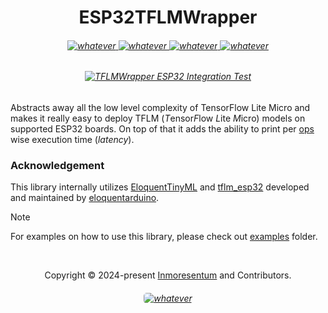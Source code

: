 <h1 align="center">ESP32TFLMWrapper</h1>

<h6 align="center">
    <div align="center">
        <a href="https://www.espressif.com">
            <img src="https://img.shields.io/badge/espressif32-E7352C.svg?style=for-the-badge&logo=espressif&logoColor=white"  alt="whatever"/>
        </a>
        <a href="https://github.com/espressif/arduino-esp32">
            <img src="https://img.shields.io/badge/ESP32 Arduino Framework-00979D?style=for-the-badge&logo=Arduino&logoColor=white"  alt="whatever"/>
        </a>
        <a href="https://www.tensorflow.org/lite">
            <img src="https://img.shields.io/badge/TFLITE-FF6F00?style=for-the-badge&logo=tensorflow&logoColor=white"  alt="whatever">
        </a>
        <a href="https://github.com/tensorflow/tflite-micro">
            <img src="https://img.shields.io/badge/TFLITE micro-FF6F00?style=for-the-badge&logo=tensorflow&logoColor=white"  alt="whatever">
        </a>
    </div>

<h6 align="center"> 

[![TFLMWrapper ESP32 Integration Test](https://github.com/arrhythmia-detection/ESP32TFMicro/actions/workflows/tflm_wrapper_integration_test.yml/badge.svg)](https://github.com/arrhythmia-detection/ESP32TFMicro/actions/workflows/tflm_wrapper_integration_test.yml)

</h6>
</h6>

Abstracts away all the low level complexity of TensorFlow
Lite Micro and makes it really easy to deploy
TFLM (*T*ensor*F*low *L*ite *M*icro) models on supported ESP32 boards.
On top of that it adds the ability to print
per [ops](https://www.tensorflow.org/api_docs/cc/namespace/tensorflow/ops) wise
execution time (*latency*).

### Acknowledgement

This library internally utilizes
[EloquentTinyML](https://github.com/eloquentarduino/EloquentTinyML)
and [tflm_esp32](https://github.com/eloquentarduino/tflm_esp32) developed
and maintained by [eloquentarduino](https://github.com/eloquentarduino).


> [!NOTE]
> For examples on how to use this library, please check out [examples](examples) folder.


&#160;

<p align="center">Copyright &copy; 2024-present 
   <a href="https://github.com/Inmoresentum" target="_blank">Inmoresentum</a>
    and Contributors.
</p>

<h6 align="center">
   <a href="LICENSE">
      <img src="https://img.shields.io/static/v1.svg?style=for-the-badge&label=License&message=MIT&colorA=AFA5FA&colorB=FF60B4"
         alt="whatever" style="border-radius: 5px"/>
   </a>
</h6>